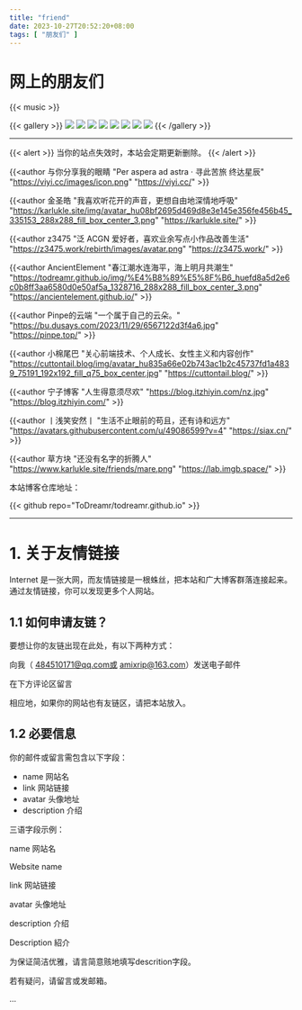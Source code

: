 ```yaml
---
title: "friend"
date: 2023-10-27T20:52:20+08:00
tags: [ "朋友们" ]
---
```


# 网上的朋友们

{{< music >}}

{{< gallery >}}
<img src="/annimation/00c5d137d784bc3bfe3eff297b75fee3d0fd36ca_raw.jpg" class="grid-w50 md:grid-w33 xl:grid-w25" />
<img src="/annimation/4bc6316e3c2b6e7d2430d8dea5c8a550d786b400_raw.jpg" class="grid-w50 md:grid-w33 xl:grid-w25" />
<img src="/annimation/8249ab3773c37a879f751a96f360ba5becd446cf_raw.jpg" class="grid-w50 md:grid-w33 xl:grid-w25" />
<img src="/annimation/4982480f018dd2a6a3c99d5028ae3dabdeafccde_raw.jpg" class="grid-w50 md:grid-w33 xl:grid-w25" />
<img src="/annimation/1677508154920.jpeg" class="grid-w50 md:grid-w33 xl:grid-w25" />
<img src="/annimation/f8f11ac5c8e256a2078ac9aefe9d84848a82f176_raw.jpg" class="grid-w50 md:grid-w33 xl:grid-w25" />
<img src="/annimation/98933dea14584cf9e3261cc97340e922cdc25e1e_raw.jpg" class="grid-w50 md:grid-w33 xl:grid-w25" />
<img src="/annimation/f87863096f3c39b5388202d6c910f951b98fc9a2_raw.jpg" class="grid-w50 md:grid-w33 xl:grid-w25" />
{{< /gallery >}}

<hr/>

{{< alert >}}
当你的站点失效时，本站会定期更新删除。
{{< /alert >}}

{{<author 与你分享我的眼睛  "Per aspera ad astra · 寻此苦旅 终达星辰" "https://viyi.cc/images/icon.png" "https://viyi.cc/" >}}

{{<author 金圣皓 "我喜欢听花开的声音，更想自由地深情地呼吸" "https://karlukle.site/img/avatar_hu08bf2695d469d8e3e145e356fe456b45_335153_288x288_fill_box_center_3.png" "https://karlukle.site/" >}}

{{<author  z3475 "泛 ACGN 爱好者，喜欢业余写点小作品改善生活" "https://z3475.work/rebirth/images/avatar.png" "https://z3475.work/" >}}

{{<author AncientElement "春江潮水连海平，海上明月共潮生" "https://todreamr.github.io/img/%E4%B8%89%E5%8F%B6_huefd8a5d2e6c0b8ff3aa6580d0e50af5a_1328716_288x288_fill_box_center_3.png" "https://ancientelement.github.io/" >}}

{{<author Pinpe的云端 "一个属于自己的云朵。" "https://bu.dusays.com/2023/11/29/6567122d3f4a6.jpg" "https://pinpe.top/" >}}

{{<author 小棉尾巴 "关心前端技术、个人成长、女性主义和内容创作" "https://cuttontail.blog/img/avatar_hu835a66e02b743ac1b2c45737fd1a4839_75191_192x192_fill_q75_box_center.jpg" "https://cuttontail.blog/" >}}

{{<author 宁子博客 "人生得意须尽欢" "https://blog.itzhiyin.com/nz.jpg" "https://blog.itzhiyin.com/" >}}

{{<author  丨浅笑安然丨 "生活不止眼前的苟且，还有诗和远方" "https://avatars.githubusercontent.com/u/49086599?v=4" "https://siax.cn/" >}}

{{<author  草方块 "还没有名字的折腾人" "https://www.karlukle.site/friends/mare.png" "https://lab.imgb.space/" >}}




本站博客仓库地址：

{{< github repo="ToDreamr/todreamr.github.io" >}}

<hr/>

# 1. 关于友情链接

Internet 是一张大网，而友情链接是一根蛛丝，把本站和广大博客群落连接起来。通过友情链接，你可以发现更多个人网站。

## 1.1 如何申请友链？

要想让你的友链出现在此处，有以下两种方式：

向我（ 484510171@qq.com或 amixrip@163.com）发送电子邮件

在下方评论区留言

相应地，如果你的网站也有友链区，请把本站放入。

## 1.2 必要信息

你的邮件或留言需包含以下字段：


* name	网站名
* link	网站链接
* avatar	头像地址
* description	介绍


三语字段示例：

name	网站名

Website name

link	网站链接


avatar	头像地址

description	介绍

Description 紹介

为保证简洁优雅，请言简意赅地填写descrition字段。

若有疑问，请留言或发邮箱。

...
